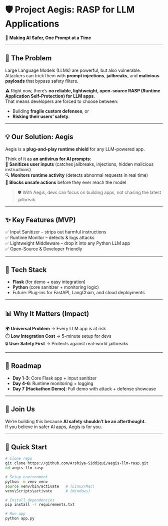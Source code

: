# 🛡️ Project Aegis: RASP for LLM Applications  

🚀 **Making AI Safer, One Prompt at a Time**  

---

## 🎯 The Problem  
Large Language Models (LLMs) are powerful, but also vulnerable.  
Attackers can trick them with **prompt injections**, **jailbreaks**, and **malicious payloads** that bypass safety filters.  

⚠️ Right now, there’s **no reliable, lightweight, open-source RASP (Runtime Application Self-Protection) for LLM apps**.  
That means developers are forced to choose between:  
- Building **fragile custom defenses**, or  
- **Risking their users’ safety**.  

---

## 💡 Our Solution: Aegis  
Aegis is a **plug-and-play runtime shield** for any LLM-powered app.  

Think of it as **an antivirus for AI prompts**:  
🧹 **Sanitizes user inputs** (catches jailbreaks, injections, hidden malicious instructions)  
🔍 **Monitors runtime activity** (detects abnormal requests in real time)  
🚫 **Blocks unsafe actions** before they ever reach the model  

> 🛡️ With Aegis, devs can focus on building apps, not chasing the latest jailbreak.  

---

## ✨ Key Features (MVP)  
✅ Input Sanitizer – strips out harmful instructions  
✅ Runtime Monitor – detects & logs attacks  
✅ Lightweight Middleware – drop it into any Python LLM app  
✅ Open-Source & Developer Friendly  

---

## 🔧 Tech Stack  
- **Flask** (for demo + easy integration)  
- **Python** (core sanitizer + monitoring logic)  
- Future: Plug-ins for FastAPI, LangChain, and cloud deployments  

---

## 📊 Why It Matters (Impact)  
🌍 **Universal Problem** → Every LLM app is at risk  
⏱️ **Low Integration Cost** → 5-minute setup for devs  
🔒 **User Safety First** → Protects against real-world jailbreaks  

---

## 🚀 Roadmap  
- **Day 1-3**: Core Flask app + input sanitizer  
- **Day 4-6**: Runtime monitoring + logging  
- **Day 7 (Hackathon Demo)**: Full demo with attack + defense showcase  

---

## 🤝 Join Us  
We’re building this because **AI safety shouldn’t be an afterthought.**  
If you believe in safer AI apps, Aegis is for you.  

---

## 🧪 Quick Start  

```bash
# Clone repo
git clone https://github.com/Arshiya-Siddiqui/aegis-llm-rasp.git
cd aegis-llm-rasp

# Setup environment
python -m venv venv
source venv/bin/activate   # (Linux/Mac)
venv\Scripts\activate      # (Windows)

# Install dependencies
pip install -r requirements.txt

# Run app
python app.py
